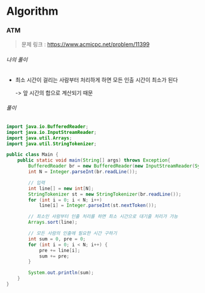 # Algorithm

### ATM

> 문제 링크 : https://www.acmicpc.net/problem/11399



###### 나의 풀이

* 최소 시간이 걸리는 사람부터 처리하게 하면 모든 인출 시간이 최소가 된다

  -> 앞 시간의 합으로 계산되기 때문




###### 풀이

~~~java
import java.io.BufferedReader;
import java.io.InputStreamReader;
import java.util.Arrays;
import java.util.StringTokenizer;

public class Main {
    public static void main(String[] args) throws Exception{
        BufferedReader br = new BufferedReader(new InputStreamReader(System.in));
        int N = Integer.parseInt(br.readLine());

        // 입력
        int line[] = new int[N];
        StringTokenizer st = new StringTokenizer(br.readLine());
        for (int i = 0; i < N; i++)
            line[i] = Integer.parseInt(st.nextToken());

        // 최소인 사람부터 인출 처리를 하면 최소 시간으로 대기줄 처리가 가능
        Arrays.sort(line);

        // 모든 사람의 인출에 필요한 시간 구하기
        int sum = 0, pre = 0;
        for (int i = 0; i < N; i++) {
            pre += line[i];
            sum += pre;
        }

        System.out.println(sum);
    }
}
~~~